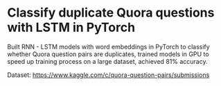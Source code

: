 # Classify duplicate Quora questions with LSTM in PyTorch

Built RNN - LSTM models with word embeddings in PyTorch to classify whether Quora question pairs are duplicates, trained models in GPU to speed up training process on a large dataset, achieved 81% accuracy.

Dataset: https://www.kaggle.com/c/quora-question-pairs/submissions
